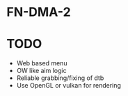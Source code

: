 # FN-DMA-2

# TODO
- Web based menu
- OW like aim logic
- Reliable grabbing/fixing of dtb
- Use OpenGL or vulkan for rendering
